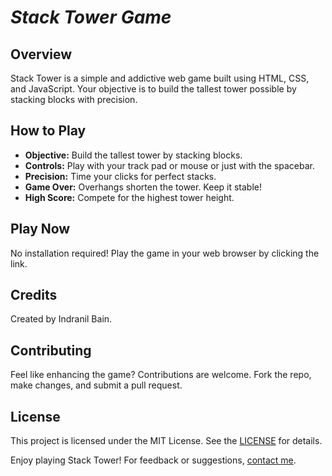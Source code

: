 # *Stack Tower Game*


## Overview

Stack Tower is a simple and addictive web game built using HTML, CSS, and JavaScript. Your objective is to build the tallest tower possible by stacking blocks with precision.

## How to Play

- **Objective:** Build the tallest tower by stacking blocks.
- **Controls:** Play with your track pad or mouse or just with the spacebar.
- **Precision:** Time your clicks for perfect stacks.
- **Game Over:** Overhangs shorten the tower. Keep it stable!
- **High Score:** Compete for the highest tower height.

## Play Now

No installation required! Play the game in your web browser by clicking the link.

## Credits

Created by Indranil Bain.

## Contributing

Feel like enhancing the game? Contributions are welcome. Fork the repo, make changes, and submit a pull request.

## License

This project is licensed under the MIT License. See the [LICENSE](LICENSE) for details.

Enjoy playing Stack Tower! For feedback or suggestions, [contact me](mailto:indranilbain14@gmail.com).
